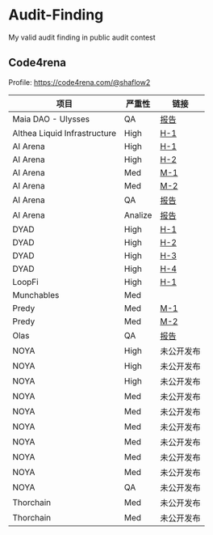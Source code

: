 # Audit-Finding
My valid audit finding in public audit contest

## Code4rena  

Profile: https://code4rena.com/@shaflow2

| 项目 | 严重性  | 链接 |
| ---- | ---- | ---- |
|  Maia DAO - Ulysses    |  QA   |  [报告](/Code4rena/Maia%20DAO%20-%20Ulysses/QA.md)    |      |
|   Althea Liquid Infrastructure   | High     |  [H-1](/Code4rena/Althea%20Liquid%20Infrastructure/H-1.md)    |
|   AI Arena   | High     |  [H-1](/Code4rena/AIArena/H-1.md)   |
|   AI Arena   | High     |  [H-2](/Code4rena/AIArena/H-2.md)    |
|   AI Arena   | Med     |  [M-1](/Code4rena/AIArena/M-1.md)    |
|   AI Arena   | Med     |  [M-2](/Code4rena/AIArena/M-2.md)    |
|   AI Arena   | QA     |    [报告](/Code4rena/AIArena/QA.md)  |      |
|   AI Arena   | Analize     |   [报告](/Code4rena/AIArena/Analysis.md)   |
|   DYAD |  High    |  [H-1](/Code4rena/DYAD/H-1.md)    |      
|   DYAD |  High     |  [H-2](/Code4rena/DYAD/H-2.md)    |      
|   DYAD |  High     |  [H-3](/Code4rena/DYAD/H-3.md)    |      
|   DYAD |  High     |  [H-4](/Code4rena/DYAD/H-4.md)    |      
|  LoopFi  |   High   |  [H-1](/Code4rena/LoopFi/H-1.md)    |      
|  Munchables  |   Med   |      |      
|  Predy  |   Med   |   [M-1](/Code4rena/Predy/M-1.md)   |      
|  Predy  |   Med   |   [M-2](/Code4rena/Predy/M-2.md)   |      
|  Olas  |   QA   |   [报告](/Code4rena/Olas/QA.md)   |      
|  NOYA  |   High   |  未公开发布    |      
|  NOYA  |   High   |  未公开发布    |      
|  NOYA  |   High   |  未公开发布    |      
|  NOYA  |   Med    |  未公开发布    |      
|  NOYA  |  Med     |   未公开发布   |      
|  NOYA  |  Med     |  未公开发布    |      
|  NOYA  |  Med     |  未公开发布    |      
|  NOYA  |  Med     |  未公开发布    |      
|  NOYA  |  Med     |  未公开发布    |
|  NOYA  |  QA    |  未公开发布    |
|  Thorchain  |  Med    |  未公开发布    |
|  Thorchain  |  Med   |  未公开发布    |


